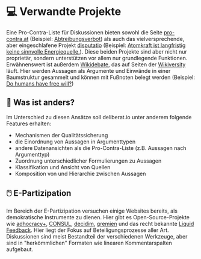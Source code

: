 # 💻 Verwandte Projekte

Eine Pro-Contra-Liste für Diskussionen bieten sowohl die Seite [pro-contra.at](https://pro-contra.at/) (Beispiel: [Abtreibungsverbot](https://pro-contra.at/Abtreibungsverbot-Liste)) als auch das vielversprechende, aber eingeschlafene Projekt [disputatio](http://disputatio.org/) (Beispiel: [Atomkraft ist langfristig keine sinnvolle Energiequelle.](http://disputatio.org/de/pro-und-contra-argumente?id=1)). Diese beiden Projekte sind aber nicht nur proprietär, sondern unterstützen vor allem nur grundlegende Funktionen. Erwähnenswert ist außerdem [Wikidebate](https://en.wikiversity.org/wiki/Wikidebate), das auf Seiten der [Wikiversity](https://en.wikiversity.org/wiki/Wikiversity:Main_Page) läuft. Hier werden Aussagen als Argumente und Einwände in einer Baumstruktur gesammelt und können mit Fußnoten belegt werden (Beispiel: [Do humans have free will?](https://en.wikiversity.org/wiki/Do_humans_have_free_will%3F))

## 🔀 Was ist anders?

Im Unterschied zu diesen Ansätze soll deliberat.io unter anderem folgende Features erhalten:

- Mechanismen der Qualitätssicherung
- die Einordnung von Aussagen in Argumenttypen
- andere Datenansichten als die Pro-Contra-Liste (z.B. Aussagen nach Argumenttyp)
- Zuordnung unterschiedlicher Formulierungen zu Aussagen
- Klassifikation und Ansicht von Quellen
- Komposition von und Hierarchie zwischen Aussagen

## 🖱️ E-Partizipation

Im Bereich der E-Partizipation versuchen einige Websites bereits, als demokratische Instrumente zu dienen. Hier gibt es Open-Source-Projekte wie [adhocracy+](https://adhocracy.plus/), [CONSUL](https://consulproject.org/en/), [decidim](https://decidim.de/), [gremien](https://gitlab.com/gremien/gremien) und das recht bekannte [Liquid Feedback](https://liquidfeedback.org/). Hier liegt der Fokus auf Beteiligungsprozesse aller Art. Diskussionen sind meist Bestandteil der verschiedenen Werkzeuge, aber sind in "herkömmlichen" Formaten wie linearen Kommentarspalten aufgebaut.
